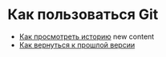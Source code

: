 # Как пользоваться Git
- [Как просмотреть историю](./log_help.md)
new content
- [Как вернуться к прошлой версии](./reset_help.md)
